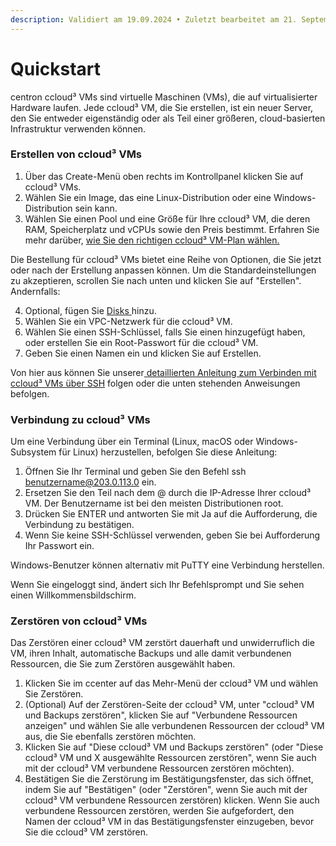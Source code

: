 ```yaml
---
description: Validiert am 19.09.2024 • Zuletzt bearbeitet am 21. September 2024
---
```


# Quickstart

centron ccloud³ VMs sind virtuelle Maschinen (VMs), die auf virtualisierter Hardware laufen. Jede ccloud³ VM, die Sie erstellen, ist ein neuer Server, den Sie entweder eigenständig oder als Teil einer größeren, cloud-basierten Infrastruktur verwenden können.



### Erstellen von ccloud³ VMs&#x20;

1. Über das Create-Menü oben rechts im Kontrollpanel klicken Sie auf ccloud³ VMs.
2. Wählen Sie ein Image, das eine Linux-Distribution oder eine Windows-Distribution sein kann.
3. Wählen Sie einen Pool und eine Größe für Ihre ccloud³ VM, die deren RAM, Speicherplatz und vCPUs sowie den Preis bestimmt. Erfahren Sie mehr darüber, [wie Sie den richtigen ccloud³ VM-Plan wählen.](../konzepte/vm-grosse-and-pool-wahlen.md)

Die Bestellung für ccloud³ VMs bietet eine Reihe von Optionen, die Sie jetzt oder nach der Erstellung anpassen können. Um die Standardeinstellungen zu akzeptieren, scrollen Sie nach unten und klicken Sie auf "Erstellen". Andernfalls:

4. Optional, fügen Sie [Disks ](https://app.gitbook.com/o/qZfyhEIOoMD2Tm025WII/s/RJxFPLhOBZQT2DPxjzdO/)hinzu.
5. Wählen Sie ein VPC-Netzwerk für die ccloud³ VM.
6. Wählen Sie einen SSH-Schlüssel, falls Sie einen hinzugefügt haben, oder erstellen Sie ein Root-Passwort für die ccloud³ VM.
7. Geben Sie einen Namen ein und klicken Sie auf Erstellen.

Von hier aus können Sie unserer[ detaillierten Anleitung zum Verbinden mit ccloud³ VMs über SSH](../how-tos/mit-ssh-verbinden.md) folgen oder die unten stehenden Anweisungen befolgen.



### Verbindung zu ccloud³ VMs

Um eine Verbindung über ein Terminal (Linux, macOS oder Windows-Subsystem für Linux) herzustellen, befolgen Sie diese Anleitung:

1. Öffnen Sie Ihr Terminal und geben Sie den Befehl ssh benutzername@203.0.113.0 ein.
2. Ersetzen Sie den Teil nach dem @ durch die IP-Adresse Ihrer ccloud³ VM. Der Benutzername ist bei den meisten Distributionen root.
3. Drücken Sie ENTER und antworten Sie mit Ja auf die Aufforderung, die Verbindung zu bestätigen.
4. Wenn Sie keine SSH-Schlüssel verwenden, geben Sie bei Aufforderung Ihr Passwort ein.

Windows-Benutzer können alternativ mit PuTTY eine Verbindung herstellen.

Wenn Sie eingeloggt sind, ändert sich Ihr Befehlsprompt und Sie sehen einen Willkommensbildschirm.



### Zerstören von ccloud³ VMs

Das Zerstören einer ccloud³ VM zerstört dauerhaft und unwiderruflich die VM, ihren Inhalt, automatische Backups und alle damit verbundenen Ressourcen, die Sie zum Zerstören ausgewählt haben.

1. Klicken Sie im ccenter auf das Mehr-Menü der ccloud³ VM und wählen Sie Zerstören.
2. (Optional) Auf der Zerstören-Seite der ccloud³ VM, unter "ccloud³ VM und Backups zerstören", klicken Sie auf "Verbundene Ressourcen anzeigen" und wählen Sie alle verbundenen Ressourcen der ccloud³ VM aus, die Sie ebenfalls zerstören möchten.
3. Klicken Sie auf "Diese ccloud³ VM und Backups zerstören" (oder "Diese ccloud³ VM und X ausgewählte Ressourcen zerstören", wenn Sie auch mit der ccloud³ VM verbundene Ressourcen zerstören möchten).
4. Bestätigen Sie die Zerstörung im Bestätigungsfenster, das sich öffnet, indem Sie auf "Bestätigen" (oder "Zerstören", wenn Sie auch mit der ccloud³ VM verbundene Ressourcen zerstören) klicken. Wenn Sie auch verbundene Ressourcen zerstören, werden Sie aufgefordert, den Namen der ccloud³ VM in das Bestätigungsfenster einzugeben, bevor Sie die ccloud³ VM zerstören.
